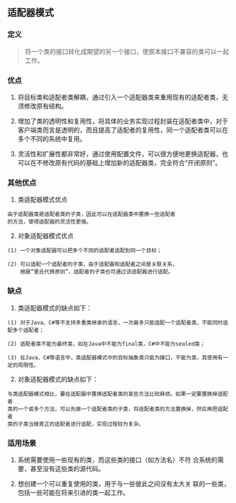 ## 适配器模式

### 定义
> 将一个类的接口转化成期望的另一个接口，使原本接口不兼容的类可以一起工作。

### 优点
1. 将目标类和适配者类解耦，通过引入一个适配器类来重用现有的适配者类，无须修改原有结构。

2. 增加了类的透明性和复用性，将具体的业务实现过程封装在适配者类中，对于客户端类而言是透明的，而且提高了适配者的复用性，同一个适配者类可以在多个不同的系统中复用。

3. 灵活性和扩展性都非常好，通过使用配置文件，可以很方便地更换适配器，也可以在不修改原有代码的基础上增加新的适配器类，完全符合“开闭原则”。
 
### 其他优点
  1. 类适配器模式优点
  ```text
  由于适配器类是适配者类的子类，因此可以在适配器类中置换一些适配者
  的方法，使得适配器的灵活性更强。
  ```
  2. 对象适配器模式优点
  ```text
  (1) 一个对象适配器可以把多个不同的适配者适配到同一个目标；

  (2) 可以适配一个适配者的子类，由于适配器和适配者之间是关联关系，
      根据“里氏代换原则”，适配者的子类也可通过该适配器进行适配。
  ```
  
### 缺点
  
  1. 类适配器模式的缺点如下：
  ```text
  (1) 对于Java、C#等不支持多重类继承的语言，一次最多只能适配一个适配者类，不能同时适配多个适配者；
  
  (2) 适配者类不能为最终类，如在Java中不能为final类，C#中不能为sealed类；
  
  (3) 在Java、C#等语言中，类适配器模式中的目标抽象类只能为接口，不能为类，其使用有一定的局限性。
  ```
  2. 对象适配器模式的缺点如下：
  ```text
  与类适配器模式相比，要在适配器中置换适配者类的某些方法比较麻烦。如果一定要置换掉适配者
  类的一个或多个方法，可以先做一个适配者类的子类，将适配者类的方法置换掉，然后再把适配者
  类的子类当做真正的适配者进行适配，实现过程较为复杂。
  ```
  
### 适用场景
  1. 系统需要使用一些现有的类，而这些类的接口（如方法名）不符
     合系统的需要，甚至没有这些类的源代码。
  
  2. 想创建一个可以重复使用的类，用于与一些彼此之间没有太大关
     联的一些类，包括一些可能在将来引进的类一起工作。